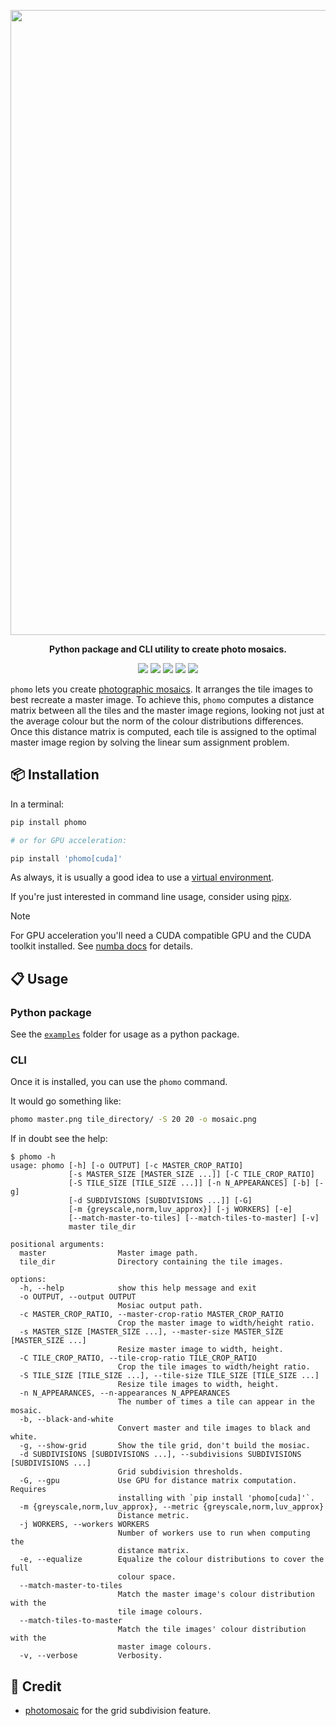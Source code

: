 <p align="center"><img src="https://i.imgur.com/rMze8u5.png" width="1000"></p>
<p align="center"><b>Python package and CLI utility to create photo mosaics.</b></p>

<p align="center">
  <a href="https://github.com/loiccoyle/phomo/actions"><img src="https://github.com/loiccoyle/phomo/actions/workflows/ci.yml/badge.svg"></a>
  <a href="https://loiccoyle.com/phomo"><img src="https://img.shields.io/github/deployments/loiccoyle/phomo/github-pages?label=docs"></a>
  <a href="https://pypi.org/project/phomo/"><img src="https://img.shields.io/pypi/v/phomo"></a>
  <a href="./LICENSE.md"><img src="https://img.shields.io/badge/license-MIT-blue.svg"></a>
  <img src="https://img.shields.io/badge/platform-linux%20%7C%20macOS%20%7C%20windows-informational">
</p>

`phomo` lets you create [photographic mosaics](https://en.wikipedia.org/wiki/Photographic_mosaic).
It arranges the tile images to best recreate a master image. To achieve this, `phomo` computes a distance matrix between all the tiles and the master image regions, looking not just at the average colour but the norm of the colour distributions differences.
Once this distance matrix is computed, each tile is assigned to the optimal master image region by solving the linear sum assignment problem.

## 📦 Installation

In a terminal:

```sh
pip install phomo

# or for GPU acceleration:

pip install 'phomo[cuda]'
```

As always, it is usually a good idea to use a [virtual environment](https://docs.python.org/3/library/venv.html).

If you're just interested in command line usage, consider using [pipx](https://pypa.github.io/pipx/).

> [!NOTE]
> For GPU acceleration you'll need a CUDA compatible GPU and the CUDA toolkit installed. See [numba docs](https://numba.readthedocs.io/en/stable/cuda/overview.html#requirements) for details.

## 📋 Usage

### Python package

See the [`examples`](./examples) folder for usage as a python package.

### CLI

Once it is installed, you can use the `phomo` command.

It would go something like:

```sh
phomo master.png tile_directory/ -S 20 20 -o mosaic.png
```

If in doubt see the help:

<!-- help start -->

```console
$ phomo -h
usage: phomo [-h] [-o OUTPUT] [-c MASTER_CROP_RATIO]
             [-s MASTER_SIZE [MASTER_SIZE ...]] [-C TILE_CROP_RATIO]
             [-S TILE_SIZE [TILE_SIZE ...]] [-n N_APPEARANCES] [-b] [-g]
             [-d SUBDIVISIONS [SUBDIVISIONS ...]] [-G]
             [-m {greyscale,norm,luv_approx}] [-j WORKERS] [-e]
             [--match-master-to-tiles] [--match-tiles-to-master] [-v]
             master tile_dir

positional arguments:
  master                Master image path.
  tile_dir              Directory containing the tile images.

options:
  -h, --help            show this help message and exit
  -o OUTPUT, --output OUTPUT
                        Mosiac output path.
  -c MASTER_CROP_RATIO, --master-crop-ratio MASTER_CROP_RATIO
                        Crop the master image to width/height ratio.
  -s MASTER_SIZE [MASTER_SIZE ...], --master-size MASTER_SIZE [MASTER_SIZE ...]
                        Resize master image to width, height.
  -C TILE_CROP_RATIO, --tile-crop-ratio TILE_CROP_RATIO
                        Crop the tile images to width/height ratio.
  -S TILE_SIZE [TILE_SIZE ...], --tile-size TILE_SIZE [TILE_SIZE ...]
                        Resize tile images to width, height.
  -n N_APPEARANCES, --n-appearances N_APPEARANCES
                        The number of times a tile can appear in the mosaic.
  -b, --black-and-white
                        Convert master and tile images to black and white.
  -g, --show-grid       Show the tile grid, don't build the mosiac.
  -d SUBDIVISIONS [SUBDIVISIONS ...], --subdivisions SUBDIVISIONS [SUBDIVISIONS ...]
                        Grid subdivision thresholds.
  -G, --gpu             Use GPU for distance matrix computation. Requires
                        installing with `pip install 'phomo[cuda]'`.
  -m {greyscale,norm,luv_approx}, --metric {greyscale,norm,luv_approx}
                        Distance metric.
  -j WORKERS, --workers WORKERS
                        Number of workers use to run when computing the
                        distance matrix.
  -e, --equalize        Equalize the colour distributions to cover the full
                        colour space.
  --match-master-to-tiles
                        Match the master image's colour distribution with the
                        tile image colours.
  --match-tiles-to-master
                        Match the tile images' colour distribution with the
                        master image colours.
  -v, --verbose         Verbosity.
```

<!-- help end -->

## 🤩 Credit

- [photomosaic](https://pypi.org/project/photomosaic/) for the grid subdivision feature.
